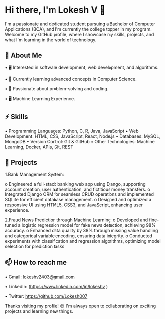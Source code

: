 # Hi there, I'm Lokesh V 👋
I'm a passionate and dedicated student pursuing a Bachelor of Computer Applications (BCA), and I'm currently the college topper in my program.
Welcome to my GitHub profile, where I showcase my skills, projects, and what I'm learning in the world of technology.

## 🔭 About Me

•	🖥️ Interested in software development, web development, and algorithms.

•	🌱 Currently learning advanced concepts in Computer Science.

•	🤖 Passionate about problem-solving and coding.

•	🖥️ Machine Learning Experience.

## ⚡ Skills

•	Programming Languages: Python, C, R, Java, JavaScript
•	Web Development: HTML, CSS, JavaScript, React, Node.js
•	Databases: MySQL, MongoDB
•	Version Control: Git & GitHub
•	Other Technologies: Machine Learning, Docker, APIs, Git, REST

## 🌟 Projects

1.Bank Management System: 

   o Engineered a full-stack banking web app using Django, supporting account creation, user authentication, and fictitious money transfers.
   o Integrated Django ORM for seamless CRUD operations and implemented SQLite for efficient database management.
   o Designed and optimized a responsive UI using HTML5, CSS3, and JavaScript, enhancing user experience.

2.Fraud News Prediction through Machine Learning:
   o Developed and fine-tuned a logistic regression model for fake news detection, achieving 98% accuracy.
   o Enhanced data quality by 38% through missing value handling and categorical variable encoding, ensuring data integrity.
   o Conducted experiments with classification and regression algorithms, optimizing model selection for prediction tasks

## 📫 How to reach me

•	Gmail: lokeshv2403@gmail.com

•	LinkedIn: (https://www.linkedin.com/in/lokeshv )

•	Twitter: https://github.com/Lokesh007

 Thanks visiting my profile! 😊 I'm always open to collaborating on exciting projects and learning new things.
